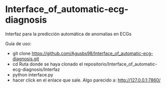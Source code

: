 # Interface_of_automatic-ecg-diagnosis

Interfaz para la predicción automática de anomalias en ECGs

Guía de uso:
- git clone https://github.com/Agusbs98/Interface_of_automatic-ecg-diagnosis.git
- cd Ruta donde se haya clonado el repositorio/Interface_of_automatic-ecg-diagnosis/Interfaz
- python interface.py
- hacer click en el enlace que sale. Algo parecido a: http://127.0.0.1:7860/

